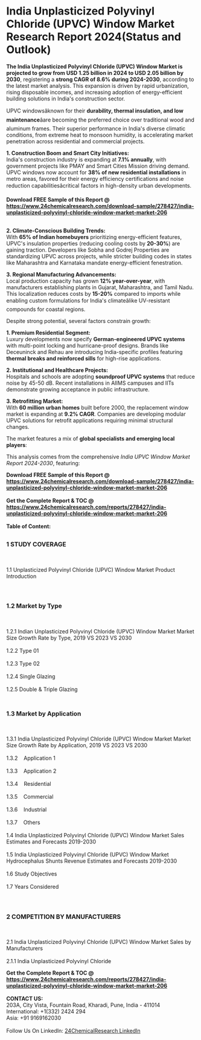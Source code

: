 <h1>India Unplasticized Polyvinyl Chloride (UPVC) Window Market Research Report 2024(Status and Outlook)</h1><p><strong>The India Unplasticized Polyvinyl Chloride (UPVC) Window Market is projected to grow from USD 1.25 billion in 2024 to USD 2.05 billion by 2030</strong>, registering a <strong>strong CAGR of 8.6% during 2024-2030</strong>, according to the latest market analysis. This expansion is driven by rapid urbanization, rising disposable incomes, and increasing adoption of energy-efficient building solutions in India's construction sector.</p><p>UPVC windowsâknown for their <strong>durability, thermal insulation, and low maintenance</strong>âare becoming the preferred choice over traditional wood and aluminum frames. Their superior performance in India's diverse climatic conditions, from extreme heat to monsoon humidity, is accelerating market penetration across residential and commercial projects.</p><p><strong>1. Construction Boom and Smart City Initiatives:</strong><br>
India's construction industry is expanding at <strong>7.1% annually</strong>, with government projects like PMAY and Smart Cities Mission driving demand. UPVC windows now account for <strong>38% of new residential installations</strong> in metro areas, favored for their energy efficiency certifications and noise reduction capabilitiesâcritical factors in high-density urban developments.</p><div><b>Download FREE Sample of this Report @ 
            <a href="https://www.24chemicalresearch.com/download-sample/278427/india-unplasticized-polyvinyl-chloride-window-market-market-206">
            https://www.24chemicalresearch.com/download-sample/278427/india-unplasticized-polyvinyl-chloride-window-market-market-206</a></b></div><br><p><strong>2. Climate-Conscious Building Trends:</strong><br>
With <strong>65% of Indian homebuyers</strong> prioritizing energy-efficient features, UPVC's insulation properties (reducing cooling costs by <strong>20-30%</strong>) are gaining traction. Developers like Sobha and Godrej Properties are standardizing UPVC across projects, while stricter building codes in states like Maharashtra and Karnataka mandate energy-efficient fenestration.</p><p><strong>3. Regional Manufacturing Advancements:</strong><br>
Local production capacity has grown <strong>12% year-over-year</strong>, with manufacturers establishing plants in Gujarat, Maharashtra, and Tamil Nadu. This localization reduces costs by <strong>15-20%</strong> compared to imports while enabling custom formulations for India's climateâlike UV-resistant compounds for coastal regions.</p><p>Despite strong potential, several factors constrain growth:</p><p><strong>1. Premium Residential Segment:</strong><br>
Luxury developments now specify <strong>German-engineered UPVC systems</strong> with multi-point locking and hurricane-proof designs. Brands like Deceuninck and Rehau are introducing India-specific profiles featuring <strong>thermal breaks and reinforced sills</strong> for high-rise applications.</p><p><strong>2. Institutional and Healthcare Projects:</strong><br>
Hospitals and schools are adopting <strong>soundproof UPVC systems</strong> that reduce noise by 45-50 dB. Recent installations in AIIMS campuses and IITs demonstrate growing acceptance in public infrastructure.</p><p><strong>3. Retrofitting Market:</strong><br>
With <strong>60 million urban homes</strong> built before 2000, the replacement window market is expanding at <strong>9.2% CAGR</strong>. Companies are developing modular UPVC solutions for retrofit applications requiring minimal structural changes.</p><p>The market features a mix of <strong>global specialists and emerging local players</strong>:</p><p>This analysis comes from the comprehensive <em>India UPVC Window Market Report 2024-2030</em>, featuring:
</p><div><b>Download FREE Sample of this Report @ 
            <a href="https://www.24chemicalresearch.com/download-sample/278427/india-unplasticized-polyvinyl-chloride-window-market-market-206">
            https://www.24chemicalresearch.com/download-sample/278427/india-unplasticized-polyvinyl-chloride-window-market-market-206</a></b></div><br><div><b>Get the Complete Report & TOC @ 
            <a href="https://www.24chemicalresearch.com/reports/278427/india-unplasticized-polyvinyl-chloride-window-market-market-206">
            https://www.24chemicalresearch.com/reports/278427/india-unplasticized-polyvinyl-chloride-window-market-market-206</a></b></div><br>
            <b>Table of Content:</b><p><h2><span style="font-size:16px"><strong>1 STUDY COVERAGE</strong></span></h2><br />
<p>1.1 Unplasticized Polyvinyl Chloride (UPVC) Window Market Product Introduction</p><br />
<h2><span style="font-size:16px"><strong>1.2 Market by Type</strong></span></h2><br />
<p>1.2.1 Indian Unplasticized Polyvinyl Chloride (UPVC) Window Market Market Size Growth Rate by Type, 2019 VS 2023 VS 2030<br /><br />
1.2.2 Type 01&nbsp;&nbsp; &nbsp;<br /><br />
1.2.3 Type 02<br /><br />
1.2.4 Single Glazing<br /><br />
1.2.5 Double & Triple Glazing<br /><br />
<h2><span style="font-size:16px"><strong>1.3 Market by Application</strong></span></h2><br />
<p>1.3.1 India Unplasticized Polyvinyl Chloride (UPVC) Window Market Market Size Growth Rate by Application, 2019 VS 2023 VS 2030<br /><br />
1.3.2&nbsp;&nbsp; &nbsp;Application 1<br /><br />
1.3.3&nbsp;&nbsp; &nbsp;Application 2<br /><br />
1.3.4&nbsp;&nbsp; &nbsp;Residential<br /><br />
1.3.5&nbsp;&nbsp; &nbsp;Commercial<br /><br />
1.3.6&nbsp;&nbsp; &nbsp;Industrial<br /><br />
1.3.7&nbsp;&nbsp; &nbsp;Others<br /><br />
1.4 India Unplasticized Polyvinyl Chloride (UPVC) Window Market Sales Estimates and Forecasts 2019-2030<br /><br />
1.5 India Unplasticized Polyvinyl Chloride (UPVC) Window Market Hydrocephalus Shunts Revenue Estimates and Forecasts 2019-2030<br /><br />
1.6 Study Objectives<br /><br />
1.7 Years Considered</p><br />
<h2><span style="font-size:16px"><strong>2 COMPETITION BY MANUFACTURERS</strong></span></h2><br />
<p>2.1 India Unplasticized Polyvinyl Chloride (UPVC) Window Market Sales by Manufacturers<br /><br />
2.1.1 India Unplasticized Polyvinyl Chloride </p><div><b>Get the Complete Report & TOC @ 
            <a href="https://www.24chemicalresearch.com/reports/278427/india-unplasticized-polyvinyl-chloride-window-market-market-206">
            https://www.24chemicalresearch.com/reports/278427/india-unplasticized-polyvinyl-chloride-window-market-market-206</a></b></div><br><b>CONTACT US:</b><br>
            203A, City Vista, Fountain Road, Kharadi, Pune, India - 411014<br>
            International: +1(332) 2424 294<br>
            Asia: +91 9169162030 <br><br>
            Follow Us On LinkedIn: <a href="https://www.linkedin.com/company/24chemicalresearch/">24ChemicalResearch LinkedIn</a>